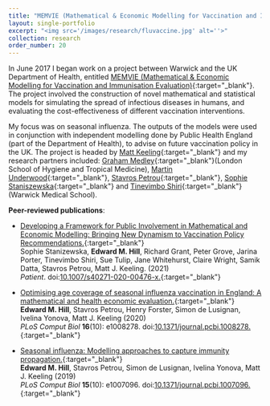 ```yaml
---
title: "MEMVIE (Mathematical & Economic Modelling for Vaccination and Immunisation Evaluation)"
layout: single-portfolio
excerpt: "<img src='/images/research/fluvaccine.jpg' alt=''>"
collection: research
order_number: 20
---
```


[MEMVIE_link]: https://warwick.ac.uk/fac/cross_fac/zeeman_institute/new_research/combatting_disease/memvie/
[MK_link]: https://www2.warwick.ac.uk/fac/sci/maths/people/staff/matt_keeling/
[GM_link]: https://www.lshtm.ac.uk/aboutus/people/medley.graham
[MU_link]: https://www2.warwick.ac.uk/fac/med/staff/underwood/
[SP_link]: https://www2.warwick.ac.uk/fac/med/staff/petrou/
[SS_link]: https://www2.warwick.ac.uk/fac/med/research/hscience/wrn/staff/sophie_staniszewska
[TS_link]: https://www2.warwick.ac.uk/fac/med/staff/tshiri/

In June 2017 I began work on a project between Warwick and the UK Department of Health, entitled [MEMVIE (Mathematical & Economic Modelling for Vaccination and Immunisation Evaluation)][MEMVIE_link]{:target="_blank"}. The project involved the construction of novel mathematical and statistical models for simulating the spread of infectious diseases in humans, and evaluating the cost-effectiveness of different vaccination interventions.

My focus was on seasonal influenza. The outputs of the models were used in conjunction with independent modelling done by Public Health England (part of the Department of Health), to advise on future vaccination policy in the UK. The project is headed by [Matt Keeling][MK_link]{:target="_blank"} and my research partners included: [Graham Medley][GM_link]{:target="_blank"}(London School of Hygiene and Tropical Medicine), [Martin Underwood][MU_link]{:target="_blank"}, [Stavros Petrou][SP_link]{:target="_blank"}, [Sophie Staniszewska][SS_link]{:target="_blank"} and [Tinevimbo Shiri][TS_link]{:target="_blank"} (Warwick Medical School).

**Peer-reviewed publications**:

* [Developing a Framework for Public Involvement in Mathematical and Economic Modelling: Bringing New Dynamism to Vaccination Policy Recommendations.][PPI_paper]{:target="_blank"}<br/>
Sophie Stanizewska, **Edward M. Hill**, Richard Grant, Peter Grove, Jarina Porter, Tinevimbo Shiri, Sue Tulip, Jane Whitehurst, Claire Wright, Samik Datta, Stavros Petrou, Matt J. Keeling. (2021)<br/>
*Patient*. doi:[10.1007/s40271-020-00476-x.][PPI_doi]{:target="_blank"}<br/>

* [Optimising age coverage of seasonal influenza vaccination in England: A mathematical and health economic evaluation.][Age_paper]{:target="_blank"}<br/>
**Edward M. Hill**, Stavros Petrou, Henry Forster, Simon de Lusignan, Ivelina Yonova, Matt J. Keeling (2020)<br/>
*PLoS Comput Biol* **16**(10): e1008278. doi:[10.1371/journal.pcbi.1008278.][Age_doi]{:target="_blank"}<br/>

* [Seasonal influenza: Modelling approaches to capture immunity propagation.][NonAge_paper]{:target="_blank"}<br/>
**Edward M. Hill**, Stavros Petrou, Simon de Lusignan, Ivelina Yonova, Matt J. Keeling (2019)<br/>
*PLoS Comput Biol* **15**(10): e1007096. doi:[10.1371/journal.pcbi.1007096.][NonAge_doi]{:target="_blank"}<br/>

[PPI_paper]: https://link.springer.com/article/10.1007/s40271-020-00476-x
[PPI_doi]: https://doi.org/10.1007/s40271-020-00476-x
[Age_paper]: https://journals.plos.org/ploscompbiol/article?id=10.1371/journal.pcbi.1008278
[Age_doi]: https://doi.org/10.1371/journal.pcbi.1008278
[NonAge_paper]: https://journals.plos.org/ploscompbiol/article?id=10.1371/journal.pcbi.1007096
[NonAge_doi]: https://doi.org/10.1371/journal.pcbi.1007096
